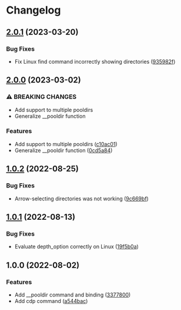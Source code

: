 # Changelog

## [2.0.1](https://github.com/agoloncser/fish-misc-plugins/compare/v2.0.0...v2.0.1) (2023-03-20)


### Bug Fixes

* Fix Linux find command incorrectly showing directories ([935982f](https://github.com/agoloncser/fish-misc-plugins/commit/935982fb43bd15fda2abcc3543891a36224bf5e4))

## [2.0.0](https://github.com/agoloncser/fish-misc-plugins/compare/v1.0.2...v2.0.0) (2023-03-02)


### ⚠ BREAKING CHANGES

* Add support to multiple pooldirs
* Generalize __pooldir function

### Features

* Add support to multiple pooldirs ([c10ac01](https://github.com/agoloncser/fish-misc-plugins/commit/c10ac0136cefc1eb2824e965515fbf27f502a138))
* Generalize __pooldir function ([0cd5a84](https://github.com/agoloncser/fish-misc-plugins/commit/0cd5a84dc33ee1b0e36cf70d4834fdc1b454dbce))

## [1.0.2](https://github.com/agoloncser/fish-misc-plugins/compare/v1.0.1...v1.0.2) (2022-08-25)


### Bug Fixes

* Arrow-selecting directories was not working ([9c669bf](https://github.com/agoloncser/fish-misc-plugins/commit/9c669bfb5ad6b842781502fad07ce35248b6b5af))

## [1.0.1](https://github.com/agoloncser/fish-misc-plugins/compare/v1.0.0...v1.0.1) (2022-08-13)


### Bug Fixes

* Evaluate depth_option correctly on Linux ([19f5b0a](https://github.com/agoloncser/fish-misc-plugins/commit/19f5b0aa0e0ebaf28b49817e93166743931f2cf6))

## 1.0.0 (2022-08-02)


### Features

* Add __pooldir command and binding ([3377800](https://github.com/agoloncser/fish-misc-plugins/commit/337780093e6eae9566894d5cb82d0469d3bb0212))
* Add cdp command ([a544bac](https://github.com/agoloncser/fish-misc-plugins/commit/a544bacf2eccf6d2e057c5620b04e75e3a03b3dd))
